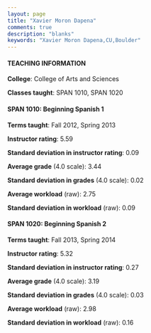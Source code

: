 ```yaml
---
layout: page
title: "Xavier Moron Dapena" 
comments: true
description: "blanks"
keywords: "Xavier Moron Dapena,CU,Boulder"
---
```

<head>
<script src="https://ajax.googleapis.com/ajax/libs/jquery/2.1.3/jquery.min.js"></script>
<script src="https://dl.dropboxusercontent.com/s/pc42nxpaw1ea4o9/highcharts.js?dl=0"></script>
<!-- <script src="../assets/js/highcharts.js"></script> -->
<style type="text/css">@font-face {
	font-family: "Bebas Neue";
	src: url(https://www.filehosting.org/file/details/544349/BebasNeue Regular.otf) format("opentype");
	}
	h1.Bebas { 
		font-family: "Bebas Neue", Verdana, Tahoma;
	}
</style>
</head>
	   
#### TEACHING INFORMATION

**College**: College of Arts and Sciences

**Classes taught**: SPAN 1010, SPAN 1020

#### SPAN 1010: Beginning Spanish 1

**Terms taught**: Fall 2012, Spring 2013

**Instructor rating**: 5.59

**Standard deviation in instructor rating**: 0.09

**Average grade** (4.0 scale): 3.44

**Standard deviation in grades** (4.0 scale): 0.02

**Average workload** (raw): 2.75

**Standard deviation in workload** (raw): 0.09

#### SPAN 1020: Beginning Spanish 2

**Terms taught**: Fall 2013, Spring 2014

**Instructor rating**: 5.32

**Standard deviation in instructor rating**: 0.27

**Average grade** (4.0 scale): 3.19

**Standard deviation in grades** (4.0 scale): 0.03

**Average workload** (raw): 2.98

**Standard deviation in workload** (raw): 0.16


